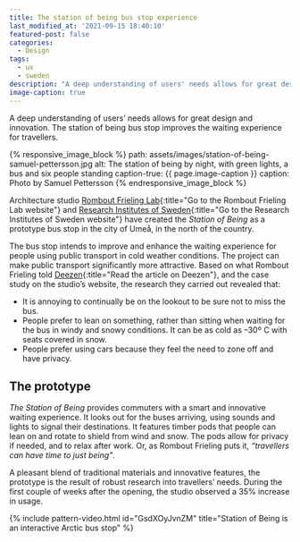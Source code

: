 ```yaml
---
title: The station of being bus stop experience
last_modified_at: '2021-09-15 18:40:10'
featured-post: false
categories:
  - Design
tags:
  - ux
  - sweden
description: "A deep understanding of users' needs allows for great design and innovation. The station of being bus stop improves the waiting experience for travellers."
image-caption: true
---
```

<p class="lead">A deep understanding of users’ needs allows for great design and innovation. The station of being bus stop improves the waiting experience for travellers.</p>

<!--more-->

{% responsive_image_block %}
  path: assets/images/station-of-being-samuel-pettersson.jpg
  alt: The station of being by night, with green lights, a bus and six people standing
  caption-true: {{ page.image-caption }}
  caption: Photo by Samuel Pettersson
{% endresponsive_image_block %}

Architecture studio [Rombout Frieling Lab](http://www.rombout.design/station-of-being.html){:title="Go to the Rombout Frieling Lab website"} and [Research Institutes of Sweden](https://www.ri.se/en){:title="Go to the Research Institutes of Sweden website"} have created the _Station of Being_ as a prototype bus stop in the city of Umeå, in the north of the country.

The bus stop intends to improve and enhance the waiting experience for people using public transport in cold weather conditions. The project can make public transport significantly more attractive. Based on what Rombout Frieling told [Deezen](https://www.dezeen.com/2019/12/11/rombout-frieling-lab-arctic-bus-stop-umea-sweden/){:title="Read the article on Deezen"}, and the case study on the studio’s website, the research they carried out revealed that:

<ul class="smd-ul">
<li>It is annoying to continually be on the lookout to be sure not to miss the bus.</li>
<li>People prefer to lean on something, rather than sitting when waiting for the bus in windy and snowy conditions. It can be as cold as –30º C with seats covered in snow.</li>
<li>People prefer using cars because they feel the need to zone off and have privacy.</li>
</ul>

## The prototype

_The Station of Being_ provides commuters with a smart and innovative waiting experience. It looks out for the buses arriving, using sounds and lights to signal their destinations. It features timber pods that people can lean on and rotate to shield from wind and snow. The pods allow for privacy if needed, and to relax after work. Or, as Rombout Frieling puts it, *“travellers can have time to just being”*.

A pleasant blend of traditional materials and innovative features, the prototype is the result of robust research into travellers’ needs. During the first couple of weeks after the opening, the studio observed a 35% increase in usage.

{% include pattern-video.html id="GsdXOyJvnZM" title="Station of Being is an interactive Arctic bus stop" %}
